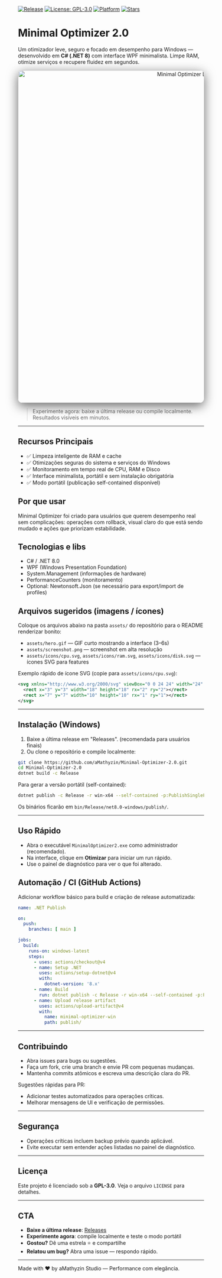 <!--- README moderno para Minimal Optimizer 2.0 -->

<!-- Badges -->
[![Release](https://img.shields.io/github/v/release/aMathyzin/Minimal-Optimizer-2.0?style=for-the-badge)](https://github.com/aMathyzin/Minimal-Optimizer-2.0/releases)
[![License: GPL-3.0](https://img.shields.io/badge/License-GPL--3.0-blue?style=for-the-badge)](LICENSE)
[![Platform](https://img.shields.io/badge/Platform-Windows%20%7C%20.NET%208.0-dark?style=for-the-badge)](#requirements)
[![Stars](https://img.shields.io/github/stars/aMathyzin/Minimal-Optimizer-2.0?style=social)](https://github.com/aMathyzin/Minimal-Optimizer-2.0)

# Minimal Optimizer 2.0

Um otimizador leve, seguro e focado em desempenho para Windows — desenvolvido em **C# (.NET 8)** com interface WPF minimalista. Limpe RAM, otimize serviços e recupere fluidez em segundos.

<p align="center">
  <!-- Substitua pelos assets reais: assets/hero.gif ou assets/screenshot.png -->
  <img src="assets/hero.gif" alt="Minimal Optimizer Demo" width="900" style="max-width:100%; border-radius:12px; box-shadow: 0 8px 30px rgba(0,0,0,0.6);">
</p>

> Experimente agora: baixe a última release ou compile localmente. Resultados visíveis em minutos.

---

## Recursos Principais

- ✅ Limpeza inteligente de RAM e cache
- ✅ Otimizações seguras do sistema e serviços do Windows
- ✅ Monitoramento em tempo real de CPU, RAM e Disco
- ✅ Interface minimalista, portátil e sem instalação obrigatória
- ✅ Modo portátil (publicação self-contained disponível)

## Por que usar

Minimal Optimizer foi criado para usuários que querem desempenho real sem complicações: operações com rollback, visual claro do que está sendo mudado e ações que priorizam estabilidade.

## Tecnologias e libs

- C# / .NET 8.0
- WPF (Windows Presentation Foundation)
- System.Management (informações de hardware)
- PerformanceCounters (monitoramento)
- Optional: Newtonsoft.Json (se necessário para export/import de profiles)

## Arquivos sugeridos (imagens / ícones)

Coloque os arquivos abaixo na pasta `assets/` do repositório para o README renderizar bonito:

- `assets/hero.gif` — GIF curto mostrando a interface (3–6s)
- `assets/screenshot.png` — screenshot em alta resolução
- `assets/icons/cpu.svg`, `assets/icons/ram.svg`, `assets/icons/disk.svg` — ícones SVG para features

Exemplo rápido de ícone SVG (copie para `assets/icons/cpu.svg`):

```svg
<svg xmlns="http://www.w3.org/2000/svg" viewBox="0 0 24 24" width="24" height="24" fill="none" stroke="#FF3333" stroke-width="1.5" stroke-linecap="round" stroke-linejoin="round">
  <rect x="3" y="3" width="18" height="18" rx="2" ry="2"></rect>
  <rect x="7" y="7" width="10" height="10" rx="1" ry="1"></rect>
</svg>
```

---

## Instalação (Windows)

1. Baixe a última release em "Releases". (recomendada para usuários finais)
2. Ou clone o repositório e compile localmente:

```bash
git clone https://github.com/aMathyzin/Minimal-Optimizer-2.0.git
cd Minimal-Optimizer-2.0
dotnet build -c Release
```

Para gerar a versão portátil (self-contained):

```bash
dotnet publish -c Release -r win-x64 --self-contained -p:PublishSingleFile=true -p:IncludeAllContentForSelfExtract=true
```

Os binários ficarão em `bin/Release/net8.0-windows/publish/`.

---

## Uso Rápido

- Abra o executável `MinimalOptimizer2.exe` como administrador (recomendado).
- Na interface, clique em **Otimizar** para iniciar um run rápido.
- Use o painel de diagnóstico para ver o que foi alterado.

## Automação / CI (GitHub Actions)

Adicionar workflow básico para build e criação de release automatizada:

```yaml
name: .NET Publish

on:
  push:
    branches: [ main ]

jobs:
  build:
    runs-on: windows-latest
    steps:
      - uses: actions/checkout@v4
      - name: Setup .NET
        uses: actions/setup-dotnet@v4
        with:
          dotnet-version: '8.x'
      - name: Build
        run: dotnet publish -c Release -r win-x64 --self-contained -p:PublishSingleFile=true -p:IncludeAllContentForSelfExtract=true -o publish/
      - name: Upload release artifact
        uses: actions/upload-artifact@v4
        with:
          name: minimal-optimizer-win
          path: publish/
```

---

## Contribuindo

- Abra issues para bugs ou sugestões.
- Faça um fork, crie uma branch e envie PR com pequenas mudanças.
- Mantenha commits atômicos e escreva uma descrição clara do PR.

Sugestões rápidas para PR:

- Adicionar testes automatizados para operações críticas.
- Melhorar mensagens de UI e verificação de permissões.

---

## Segurança

- Operações críticas incluem backup prévio quando aplicável.
- Evite executar sem entender ações listadas no painel de diagnóstico.

---

## Licença

Este projeto é licenciado sob a **GPL-3.0**. Veja o arquivo `LICENSE` para detalhes.

---

## CTA

- **Baixe a última release**: [Releases](https://github.com/aMathyzin/Minimal-Optimizer-2.0/releases)
- **Experimente agora**: compile localmente e teste o modo portátil
- **Gostou?** Dê uma estrela ⭐ e compartilhe
- **Relatou um bug?** Abra uma issue — respondo rápido.

---

Made with ❤️ by aMathyzin Studio — Performance com elegância.
